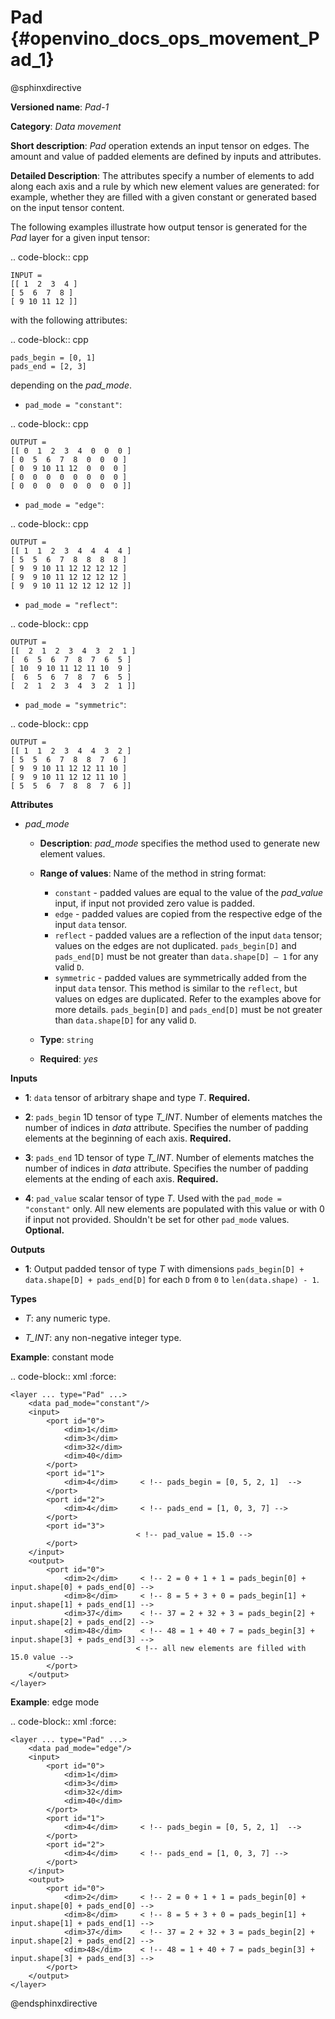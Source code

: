 # Pad {#openvino_docs_ops_movement_Pad_1}

@sphinxdirective

**Versioned name**: *Pad-1*

**Category**: *Data movement*

**Short description**: *Pad* operation extends an input tensor on edges. The amount and value of padded elements are defined by inputs and attributes.

**Detailed Description**: The attributes specify a number of elements to add along each axis and a rule by which new element values are generated: for example, whether they are filled with a given constant or generated based on the input tensor content.

The following examples illustrate how output tensor is generated for the *Pad* layer for a given input tensor:

.. code-block:: cpp

    INPUT =
    [[ 1  2  3  4 ]
    [ 5  6  7  8 ]
    [ 9 10 11 12 ]]


with the following attributes: 

.. code-block:: cpp

    pads_begin = [0, 1]
    pads_end = [2, 3]


depending on the *pad_mode*.

* ``pad_mode = "constant"``: 

.. code-block:: cpp

    OUTPUT =
    [[ 0  1  2  3  4  0  0  0 ]
    [ 0  5  6  7  8  0  0  0 ]
    [ 0  9 10 11 12  0  0  0 ]
    [ 0  0  0  0  0  0  0  0 ]
    [ 0  0  0  0  0  0  0  0 ]]


* ``pad_mode = "edge"``: 

.. code-block:: cpp

    OUTPUT =
    [[ 1  1  2  3  4  4  4  4 ]
    [ 5  5  6  7  8  8  8  8 ]
    [ 9  9 10 11 12 12 12 12 ]
    [ 9  9 10 11 12 12 12 12 ]
    [ 9  9 10 11 12 12 12 12 ]]


* ``pad_mode = "reflect"``:

.. code-block:: cpp

    OUTPUT =
    [[  2  1  2  3  4  3  2  1 ]
    [  6  5  6  7  8  7  6  5 ]
    [ 10  9 10 11 12 11 10  9 ]
    [  6  5  6  7  8  7  6  5 ]
    [  2  1  2  3  4  3  2  1 ]]

* ``pad_mode = "symmetric"``:

.. code-block:: cpp

    OUTPUT =
    [[ 1  1  2  3  4  4  3  2 ]
    [ 5  5  6  7  8  8  7  6 ]
    [ 9  9 10 11 12 12 11 10 ]
    [ 9  9 10 11 12 12 11 10 ]
    [ 5  5  6  7  8  8  7  6 ]]

**Attributes**

* *pad_mode*

  * **Description**: *pad_mode* specifies the method used to generate new element values.
  * **Range of values**: Name of the method in string format:

    * ``constant`` - padded values are equal to the value of the *pad_value* input, if input not provided zero value is padded.
    * ``edge`` - padded values are copied from the respective edge of the input ``data`` tensor.
    * ``reflect`` - padded values are a reflection of the input ``data`` tensor; values on the edges are not duplicated. ``pads_begin[D]`` and ``pads_end[D]`` must be not greater than ``data.shape[D] – 1`` for any valid ``D``.
    * ``symmetric`` - padded values are symmetrically added from the input ``data`` tensor. This method is similar to the ``reflect``, but values on edges are duplicated. Refer to the examples above for more details. ``pads_begin[D]`` and ``pads_end[D]`` must be not greater than ``data.shape[D]`` for any valid ``D``.
  * **Type**: ``string``
  * **Required**: *yes*

**Inputs**

* **1**: ``data`` tensor of arbitrary shape and type *T*. **Required.**

* **2**: ``pads_begin`` 1D tensor of type *T_INT*. Number of elements matches the number of indices in *data* attribute. Specifies the number of padding elements at the beginning of each axis. **Required.**

* **3**: ``pads_end`` 1D tensor of type *T_INT*. Number of elements matches the number of indices in *data* attribute. Specifies the number of padding elements at the ending of each axis. **Required.**

* **4**: ``pad_value`` scalar tensor of type *T*. Used with the ``pad_mode = "constant"`` only. All new elements are populated with this value or with 0 if input not provided. Shouldn't be set for other ``pad_mode`` values. **Optional.**


**Outputs**

* **1**: Output padded tensor of type *T* with dimensions ``pads_begin[D] + data.shape[D] + pads_end[D]`` for each ``D`` from ``0`` to ``len(data.shape) - 1``.

**Types**

* *T*: any numeric type.

* *T_INT*: any non-negative integer type.


**Example**: constant mode

.. code-block:: xml
   :force: 

    <layer ... type="Pad" ...>
        <data pad_mode="constant"/>
        <input>
            <port id="0">
                <dim>1</dim>
                <dim>3</dim>
                <dim>32</dim>
                <dim>40</dim>
            </port>
            <port id="1">
                <dim>4</dim>     < !-- pads_begin = [0, 5, 2, 1]  -->
            </port>
            <port id="2">
                <dim>4</dim>     < !-- pads_end = [1, 0, 3, 7] -->
            </port>
            <port id="3">
                                < !-- pad_value = 15.0 -->
            </port>
        </input>
        <output>
            <port id="0">
                <dim>2</dim>     < !-- 2 = 0 + 1 + 1 = pads_begin[0] + input.shape[0] + pads_end[0] -->
                <dim>8</dim>     < !-- 8 = 5 + 3 + 0 = pads_begin[1] + input.shape[1] + pads_end[1] -->
                <dim>37</dim>    < !-- 37 = 2 + 32 + 3 = pads_begin[2] + input.shape[2] + pads_end[2] -->
                <dim>48</dim>    < !-- 48 = 1 + 40 + 7 = pads_begin[3] + input.shape[3] + pads_end[3] -->
                                < !-- all new elements are filled with 15.0 value -->
            </port>
        </output>
    </layer>


**Example**: edge mode

.. code-block:: xml
   :force:

    <layer ... type="Pad" ...>
        <data pad_mode="edge"/>
        <input>
            <port id="0">
                <dim>1</dim>
                <dim>3</dim>
                <dim>32</dim>
                <dim>40</dim>
            </port>
            <port id="1">
                <dim>4</dim>     < !-- pads_begin = [0, 5, 2, 1]  -->
            </port>
            <port id="2">
                <dim>4</dim>     < !-- pads_end = [1, 0, 3, 7] -->
            </port>
        </input>
        <output>
            <port id="0">
                <dim>2</dim>     < !-- 2 = 0 + 1 + 1 = pads_begin[0] + input.shape[0] + pads_end[0] -->
                <dim>8</dim>     < !-- 8 = 5 + 3 + 0 = pads_begin[1] + input.shape[1] + pads_end[1] -->
                <dim>37</dim>    < !-- 37 = 2 + 32 + 3 = pads_begin[2] + input.shape[2] + pads_end[2] -->
                <dim>48</dim>    < !-- 48 = 1 + 40 + 7 = pads_begin[3] + input.shape[3] + pads_end[3] -->
            </port>
        </output>
    </layer>

@endsphinxdirective
